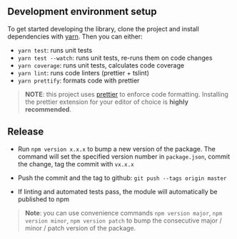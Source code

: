 ## Development environment setup

To get started developing the library, clone the project and install
dependencies with [yarn](https://yarnpkg.com/). Then you can either:

- `yarn test`: runs unit tests
- `yarn test --watch`: runs unit tests, re-runs them on code changes
- `yarn coverage`: runs unit tests, calculates code coverage
- `yarn lint`: runs code linters (prettier + tslint)
- `yarn prettify`: formats code with prettier

> **NOTE**: this project uses [prettier](https://github.com/prettier/prettier)
> to enforce code formatting. Installing the prettier extension for your editor
> of choice is **highly recommended**.

## Release

- Run `npm version x.x.x` to bump a new version of the package. The command will
  set the specified version number in `package.json`, commit the change, tag the
  commit with `vx.x.x`

- Push the commit and the tag to github: `git push --tags origin master`

- If linting and automated tests pass, the module will automatically be
  published to npm

> **Note**: you can use convenience commands `npm version major`,
> `npm version minor`, `npm version patch` to bump the consecutive major / minor
> / patch version of the package.
